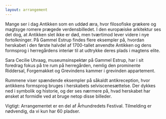 ```yaml
---
layout: arrangement
---
```


Mange ser i dag Antikken som en uddød æra, hvor filosofiske grækere og magtsyge romere prægede verdensbilledet. I den europæiske arkitektur ses det dog, at Antikken slet ikke er død, men tværtimod lever videre i nye fortolkninger. På Gammel Estrup findes flere eksempler på, hvordan herskabet i den første halvdel af 1700-tallet anvendte Antikken og dens formsprog i herregårdens interiør til at udtrykke deres plads i magtens elite. 

Sara Cecilie Utvaag, museumsinspektør på Gammel Estrup, har i sit foredrag fokus på tre rum på herregården, nemlig den prominente Riddersal, Forgemakket og Grevindens kammer i grevinden appartement. 

Rummene viser spændende eksempler på såkaldt antikreception, hvor antikkens formsprog bruges i herskabets selviscenesættelse. Der dykkes ned i symbolik og historie, og der ses nærmere på, hvad herskabet har ønsket at formidle ved at bruge netop disse billeder.

Vigtigt: Arrangementet er en del af Århundredets Festival. Tilmelding er nødvendig, da vi kun har 60 pladser. 
